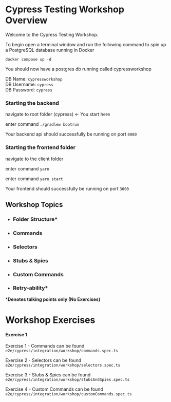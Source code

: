 # Cypress Testing Workshop Overview

Welcome to the Cypress Testing Workshop.

To begin open a terminal window and run the following command 
to spin up a PostgreSQL database running in Docker

`docker compose up -d`

You should now have a postgres db running called cypressworkshop

DB Name:     `cypressworkshop`  
DB Username: `cypress`  
DB Password: `cypress`

### Starting the backend 
navigate to root folder (cypress) <- You start here 

enter command
`./gradlew bootrun`

Your backend api should successfully be running on port `8080`
### Starting the frontend folder 
navigate to the client folder  

enter command
`yarn`

enter command
`yarn start`

Your frontend should successfully be running on port `3000`


## Workshop Topics

- ### Folder Structure*

- ### Commands

- ### Selectors

- ### Stubs & Spies

- ### Custom Commands

- ### Retry-ability*  


***Denotes talking points only (No Exercises)**


# Workshop Exercises 

#### Exercise 1

Exercise 1 - Commands  can be found
`e2e/cypress/integration/workshop/commands.spec.ts`  

Exercise 2 - Selectors  can be found
`e2e/cypress/integration/workshop/selectors.spec.ts`  

Exercise 3 - Stubs & Spies can be found
`e2e/cypress/integration/workshop/stubsAndSpies.spec.ts`  

Exercise 4 - Custom Commands can be found
`e2e/cypress/integration/workshop/customCommands.spec.ts`


